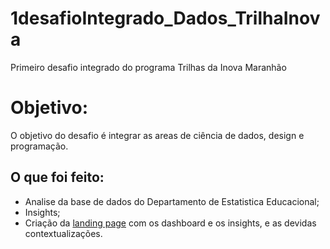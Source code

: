 # 1desafioIntegrado_Dados_TrilhaInova
Primeiro desafio integrado do programa Trilhas da Inova Maranhão 

# Objetivo:
O objetivo do desafio é integrar as areas de ciência de dados,  design e programação.

## O que foi feito:
- Analise da base de dados do Departamento de Estatistica Educacional;
- Insights;
- Criação da <a href= "https://github.com/Mariosenpai/Desafio_inova_unificado_1">landing page</a> com os dashboard e os insights, e as devidas contextualizações.
